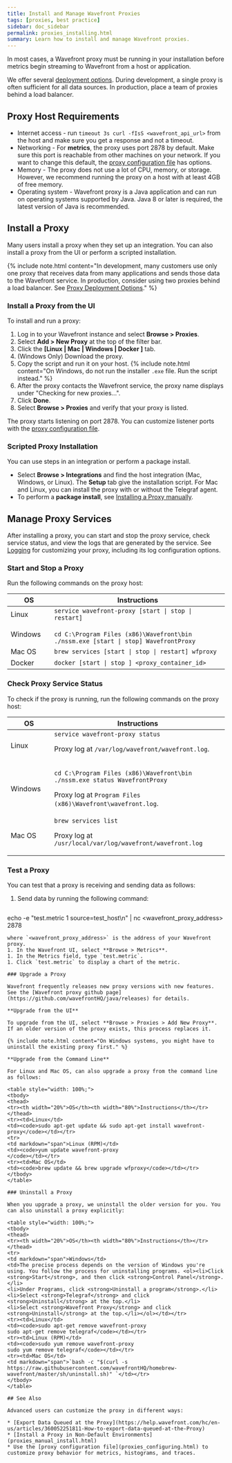 ```yaml
---
title: Install and Manage Wavefront Proxies
tags: [proxies, best practice]
sidebar: doc_sidebar
permalink: proxies_installing.html
summary: Learn how to install and manage Wavefront proxies.
---
```

In most cases, a Wavefront proxy must be running in your installation before metrics begin streaming to Wavefront from a host or application.

We offer several [deployment options](proxies.html#proxy-deployment-options). During development, a single proxy is often sufficient for all data sources. In production, place a team of proxies behind a load balancer.


## Proxy Host Requirements

- Internet access - run `timeout 3s curl -fIsS <wavefront_api_url>` from the host and make sure you get a response and not a timeout.
- Networking - For **metrics**, the proxy uses port 2878 by default. Make sure this port is reachable from other machines on your network. If you want to change this default, the [proxy configuration file](proxies_configuring) has options.
- Memory - The proxy does not use a lot of CPU, memory, or storage. However, we recommend running the proxy on a host with at least 4GB of free memory.
- Operating system - Wavefront proxy is a Java application and can run on operating systems supported by Java. Java 8 or later is required, the latest version of Java is recommended.

<a name="single"></a>
## Install a Proxy

Many users install a proxy when they set up an integration. You can also install a proxy from the UI or perform a scripted installation.

{% include note.html content="In development, many customers use only one proxy that receives data from many applications and sends those data to the Wavefront service. In production, consider using two proxies behind a load balancer. See [Proxy Deployment Options](proxies.html#proxy-deployment-options)." %}

### Install a Proxy from the UI

To install and run a proxy:


1. Log in to your Wavefront instance and select **Browse > Proxies**.
1. Select **Add > New Proxy** at the top of the filter bar.
1. Click the **\[Linux \| Mac \| Windows \| Docker ]** tab.
1. (Windows Only) Download the proxy.
1. Copy the script and run it on your host.
    {% include note.html content="On Windows, do not run the installer `.exe` file. Run the script instead." %}
1. After the proxy contacts the Wavefront service, the proxy name displays under "Checking for new proxies...".
1. Click **Done**.
2. Select **Browse > Proxies** and verify that your proxy is listed.

The proxy starts listening on port 2878. You can customize listener ports with the [proxy configuration file](proxies_configuring.html).

### Scripted Proxy Installation

You can use steps in an integration or perform a package install.

* Select **Browse > Integrations** and find the host integration (Mac, Windows, or Linux). The **Setup** tab give the installation script. For Mac and Linux, you can install the proxy with or without the Telegraf agent.
* To perform a **package install**, see [Installing a Proxy manually](proxies_manual_install.html).

<a name="restart"></a>
## Manage Proxy Services

After installing a proxy, you can start and stop the proxy service, check service status, and view the logs that are generated by the service. See [Logging](proxies_configuring.html#logging) for customizing your proxy, including its log configuration options.

### Start and Stop a Proxy

Run the following commands on the proxy host:

<table style="width: 100%;">
<tbody>
<thead>
<tr><th width="20%">OS</th><th width="80%">Instructions</th></tr>
</thead>
<tr><td>Linux</td>
<td><code>service wavefront-proxy &lbrack;start | stop | restart&rbrack;</code></td></tr>
<tr>
<td markdown="span">Windows</td>
<td><code>
cd C:\Program Files (x86)\Wavefront\bin
./nssm.exe [start | stop] WavefrontProxy
</code> </td></tr>

<tr><td>Mac OS</td>
<td><code>brew services [start | stop | restart] wfproxy</code></td></tr>
<tr><td>Docker</td>
<td><code>docker [start | stop ] &lt;proxy_container_id&gt;</code></td>
</tr>
</tbody>
</table>

### Check Proxy Service Status

To check if the proxy is running, run the following commands on the proxy host:

<table style="width: 100%;">
<tbody>
<thead>
<tr><th width="20%">OS</th><th width="80%">Instructions</th></tr>
</thead>
<tr><td>Linux</td>
<td><code>service wavefront-proxy status</code>
<p>Proxy log at <code>/var/log/wavefront/wavefront.log</code>.</p></td></tr>
<tr>
<td markdown="span">Windows</td>
<td><code>
cd C:\Program Files (x86)\Wavefront\bin
./nssm.exe status WavefrontProxy</code>
<p>Proxy log at <code>Program Files (x86)\Wavefront\wavefront.log</code>.</p></td></tr>
<tr><td>Mac OS</td>
<td><code>brew services list</code>
<p>Proxy log at <code>/usr/local/var/log/wavefront/wavefront.log</code></p></td></tr>
</tbody>
</table>

<!---
- Linux

  ```shell
  $ service wavefront-proxy status
  ```
  You can view the proxy log at `/var/log/wavefront/wavefront.log`.
- Mac

  ```shell
  $ brew services list
  ```
  You can view the proxy log at `/usr/local/var/log/wavefront/wavefront.log`.

- Windows

  ```
  $ cd C:\Program Files (x86)\Wavefront\bin
  $ ./nssm.exe status WavefrontProxy
  ```
  You can view the proxy log at `Program Files (x86)\Wavefront\wavefront.log`.

- Docker

  ```
  $ docker ps
  ```
  To view the proxy log, run `docker logs <proxy_container_id>`.
--->

### Test a Proxy

You can test that a proxy is receiving and sending data as follows:

1. Send data by running the following command:

   ```shell
echo -e "test.metric 1 source=test_host\n" | nc <wavefront_proxy_address> 2878
   ```
   where `<wavefront_proxy_address>` is the address of your Wavefront proxy.
1. In the Wavefront UI, select **Browse > Metrics**.
1. In the Metrics field, type `test.metric`.
1. Click `test.metric` to display a chart of the metric.

### Upgrade a Proxy

Wavefront frequently releases new proxy versions with new features. See the [Wavefront proxy github page](https://github.com/wavefrontHQ/java/releases) for details.

**Upgrade from the UI**

To upgrade from the UI, select **Browse > Proxies > Add New Proxy**. If an older version of the proxy exists, this process replaces it.

{% include note.html content="On Windows systems, you might have to uninstall the existing proxy first." %}

**Upgrade from the Command Line**

For Linux and Mac OS, can also upgrade a proxy from the command line as follows:

<table style="width: 100%;">
<tbody>
<thead>
<tr><th width="20%">OS</th><th width="80%">Instructions</th></tr>
</thead>
<tr><td>Linux</td>
<td><code>sudo apt-get update && sudo apt-get install wavefront-proxy</code></td></tr>
<tr>
<td markdown="span">Linux (RPM)</td>
<td><code>yum update wavefront-proxy
</code></td></tr>
<tr><td>Mac OS</td>
<td><code>brew update && brew upgrade wfproxy</code></td></tr>
</tbody>
</table>

### Uninstall a Proxy

When you upgrade a proxy, we uninstall the older version for you. You can also uninstall a proxy explicitly:

<table style="width: 100%;">
<tbody>
<thead>
<tr><th width="20%">OS</th><th width="80%">Instructions</th></tr>
</thead>
<tr>
<td markdown="span">Windows</td>
<td>The precise process depends on the version of Windows you're using. You follow the process for uninstalling programs. <ol><li>Click <strong>Start</strong>, and then click <strong>Control Panel</strong>.</li>
<li>Under Programs, click <strong>Uninstall a program</strong>.</li>
<li>Select <strong>Telegraf</strong> and click <strong>Uninstall</strong> at the top.</li>
<li>Select <strong>Wavefront Proxy</strong> and click <strong>Uninstall</strong> at the top.</li></ol></td></tr>
<tr><td>Linux</td>
<td><code>sudo apt-get remove wavefront-proxy
sudo apt-get remove telegraf</code></td></tr>
<tr><td>Linux (RPM)</td>
<td><code>sudo yum remove wavefront-proxy
sudo yum remove telegraf</code></td></tr>
<tr><td>Mac OS</td>
<td markdown="span">`bash -c "$(curl -s https://raw.githubusercontent.com/wavefrontHQ/homebrew-wavefront/master/sh/uninstall.sh)" `</td></tr>
</tbody>
</table>

## See Also

Advanced users can customize the proxy in different ways:

* [Export Data Queued at the Proxy](https://help.wavefront.com/hc/en-us/articles/360052251811-How-to-export-data-queued-at-the-Proxy)
* [Install a Proxy in Non-Default Environments](proxies_manual_install.html)
* Use the [proxy configuration file](proxies_configuring.html) to customize proxy behavior for metrics, histograms, and traces.
